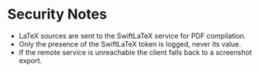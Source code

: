 # Security Notes

- LaTeX sources are sent to the SwiftLaTeX service for PDF compilation.
- Only the presence of the SwiftLaTeX token is logged, never its value.
- If the remote service is unreachable the client falls back to a screenshot export.
